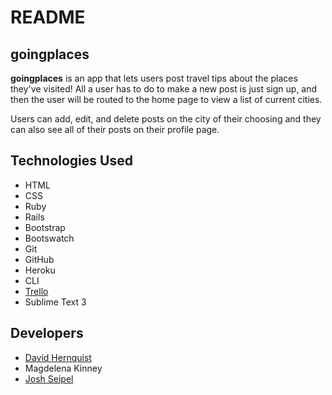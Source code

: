 # README

## goingplaces

**goingplaces** is an app that lets users post travel tips about the
places they've visited! All a user has to do to make a new post is
just sign up, and then the user will be routed to the home page to view a
list of current cities.

Users can add, edit, and delete posts on the city of their choosing and
they can also see all of their posts on their profile page.

## Technologies Used

* HTML
* CSS
* Ruby
* Rails
* Bootstrap
* Bootswatch
* Git
* GitHub
* Heroku
* CLI
* [Trello](https://trello.com/b/MGznU8n0/project-4)
* Sublime Text 3

## Developers
* [David Hernquist](http://davidhernquist.com/)
* Magdelena Kinney
* [Josh Seipel](https://jaguarj.github.io/myportfolio/)


